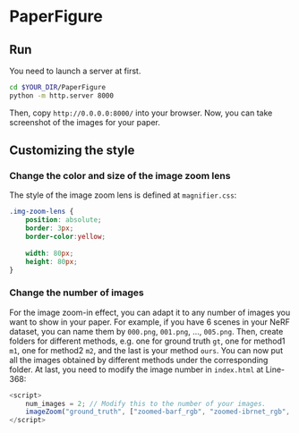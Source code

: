 # PaperFigure

## Run

You need to launch a server at first.
```sh
cd $YOUR_DIR/PaperFigure
python -m http.server 8000
```

Then, copy `http://0.0.0.0:8000/` into your browser. Now, you can take screenshot of the images for your paper.

## Customizing the style

### Change the color and size of the image zoom lens

The style of the image zoom lens is defined at `magnifier.css`:

```css
.img-zoom-lens {
    position: absolute;
    border: 3px;
    border-color:yellow;
    
    width: 80px;
    height: 80px;
}
```

### Change the number of images 

For the image zoom-in effect, you can adapt it to any number of images you want to show in your paper. For example, 
if you have 6 scenes in your NeRF dataset, you can name them by `000.png`, `001.png`, ..., `005.png`. Then, create folders for different methods, e.g. one for ground truth `gt`, one for method1 `m1`, one for method2 `m2`, and the last is your method `ours`. You can now put all the images obtained by different methods under the corresponding folder. At last, you need to modify the image number in `index.html` at Line-368:
```javascript
<script>
    num_images = 2; // Modify this to the number of your images.
    imageZoom("ground_truth", ["zoomed-barf_rgb", "zoomed-ibrnet_rgb", "zoomed-dbarf_rgb" ], num_images); 
</script>
```
